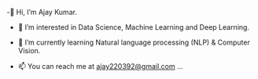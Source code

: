 -👋 Hi, I’m Ajay Kumar.

* 👀 I’m interested in Data Science, Machine Learning and Deep Learning.

* 🌱 I’m currently learning Natural language processing (NLP) & Computer Vision.

* 📫 You can reach me at ajay220392@gmail.com ...

<!---
AJAY22DS/AJAY22DS is a ✨ special ✨ repository because its `README.md` (this file) appears on your GitHub profile.
You can click the Preview link to take a look at your changes.
--->
